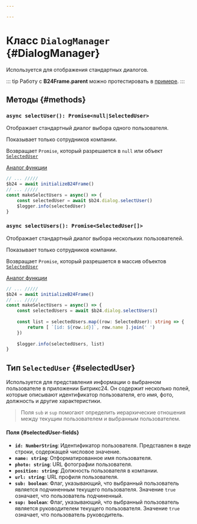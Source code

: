 ```yaml
---

---
```


# Класс `DialogManager` {#DialogManager}

Используется для отображения стандартных диалогов.

::: tip
Работу с **B24Frame.parent** можно протестировать в [примере](https://github.com/bitrix24/b24sdk-examples/blob/main/js/03-nuxt-frame/pages/index.client.vue).
:::

## Методы {#methods}

### `async selectUser(): Promise<null|SelectedUser>`

Отображает стандартный диалог выбора одного пользователя.

Показывает только сотрудников компании.

Возвращает `Promise`, который разрешается в `null` или объект [`SelectedUser`](#selectedUser)

[Аналог функции](https://apidocs.bitrix24.com/api-reference/bx24-js-sdk/system-dialogues/bx24-select-user.html)

```ts
// ... /////
$b24 = await initializeB24Frame()
// ... /////
const makeSelectUsers = async() => {
	const selectedUser = await $b24.dialog.selectUser()
	$logger.info(selectedUser)
}
```

### `async selectUsers(): Promise<SelectedUser[]>`

Отображает стандартный диалог выбора нескольких пользователей.

Показывает только сотрудников компании.

Возвращает `Promise`, который разрешается в массив объектов [`SelectedUser`](#selectedUser)

[Аналог функции](https://apidocs.bitrix24.com/api-reference/bx24-js-sdk/system-dialogues/bx24-select-user.html)

```ts
// ... /////
$b24 = await initializeB24Frame()
// ... /////
const makeSelectUsers = async() => {
	const selectedUsers = await $b24.dialog.selectUsers()
	
	const list = selectedUsers.map((row: SelectedUser): string => {
		return [ `[id: ${row.id}]`, row.name ].join(' ')
	})
	
	$logger.info(selectedUsers, list)
}
```

## Тип `SelectedUser` {#selectedUser}

Используется для представления информации о выбранном пользователе в приложении Битрикс24. Он содержит несколько полей, 
которые описывают идентификатор пользователя, его имя, фото, должность и другие характеристики.

> Поля `sub` и `sup` помогают определить иерархические отношения между текущим пользователем и выбранным пользователем.

#### Поля {#selectedUser-fields}

- **`id: NumberString`**: Идентификатор пользователя. Представлен в виде строки, содержащей числовое значение.
- **`name: string`**: Отформатированное имя пользователя.
- **`photo: string`**: URL фотографии пользователя.
- **`position: string`**: Должность пользователя в компании.
- **`url: string`**: URL профиля пользователя.
- **`sub: boolean`**: Флаг, указывающий, что выбранный пользователь является подчиненным текущего пользователя. Значение `true` означает, что пользователь подчиненный.
- **`sup: boolean`**: Флаг, указывающий, что выбранный пользователь является руководителем текущего пользователя. Значение `true` означает, что пользователь руководитель.